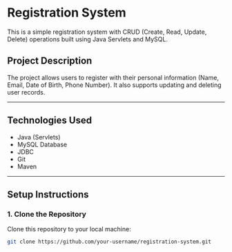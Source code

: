 # Registration System

This is a simple registration system with CRUD (Create, Read, Update, Delete) operations built using Java Servlets and MySQL.

## Project Description

The project allows users to register with their personal information (Name, Email, Date of Birth, Phone Number). It also supports updating and deleting user records.

---

## Technologies Used

- Java (Servlets)
- MySQL Database
- JDBC
- Git
- Maven

---

## Setup Instructions

### 1. Clone the Repository

Clone this repository to your local machine:

```bash
git clone https://github.com/your-username/registration-system.git
